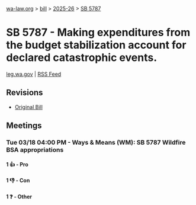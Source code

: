 [wa-law.org](/) > [bill](/bill/) > [2025-26](/bill/2025-26/) > [SB 5787](/bill/2025-26/sb/5787/)

# SB 5787 - Making expenditures from the budget stabilization account for declared catastrophic events.
[leg.wa.gov](https://app.leg.wa.gov/billsummary?BillNumber=5787&Year=2025&Initiative=false) | [RSS Feed](./rss.xml)

## Revisions
* [Original Bill](1/)

## Meetings
### Tue 03/18 04:00 PM - Ways & Means (WM): SB 5787 Wildfire BSA appropriations
#### 1 👍 - Pro

#### 1 👎 - Con

#### 1 ❓ - Other

